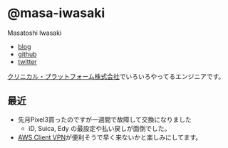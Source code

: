 # @masa-iwasaki

Masatoshi Iwasaki

- [blog](https://mstshiwasaki.hatenablog.com)
- [github](https://github.com/masa-iwasaki)
- [twitter](https://twitter.com/masa_iwasaki)


[クリニカル・プラットフォーム株式会社](https://clinical-platform.com/)でいろいろやってるエンジニアです。

## 最近

- 先月Pixel3買ったのですが一週間で故障して交換になりました
  - iD, Suica, Edy の最設定や払い戻しが面倒でした。
- [AWS Client VPN](https://www.slideshare.net/AmazonWebServices/aws-vpn-solutions-net304-aws-reinvent-2018/50)が便利そうで早く来ないかと楽しみにしてます。
